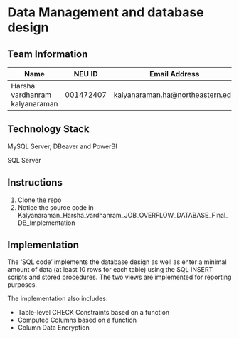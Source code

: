 # Data Management and database design

## Team Information

| Name | NEU ID | Email Address |
| --- | --- | --- |
| Harsha vardhanram kalyanaraman | 001472407 | kalyanaraman.ha@northeastern.edu

## Technology Stack

MySQL Server, DBeaver and PowerBI


SQL Server

## Instructions
1. Clone the repo
2. Notice the source code in Kalyanaraman_Harsha_vardhanram_JOB_OVERFLOW_DATABASE_Final_DB_Implementation


## Implementation
The ‘SQL code’ implements the database design as well as enter a minimal amount of data (at least 10 rows for each table) using the SQL INSERT scripts and stored procedures. The two views are implemented for reporting purposes.

The implementation also includes:

* Table-level CHECK Constraints based on a function
* Computed Columns based on a function
* Column Data Encryption
